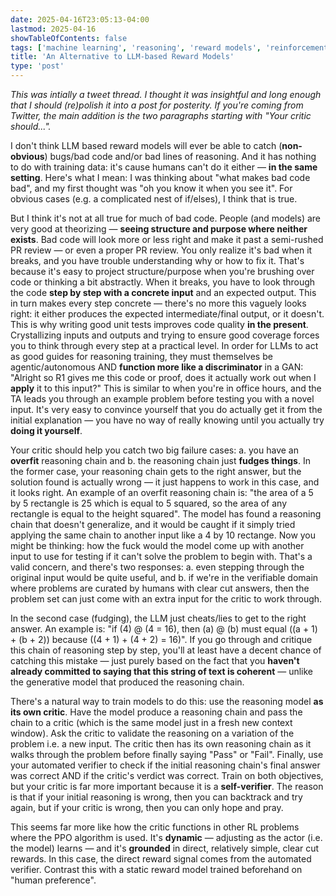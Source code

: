 ```yaml
---
date: 2025-04-16T23:05:13-04:00
lastmod: 2025-04-16
showTableOfContents: false
tags: ['machine learning', 'reasoning', 'reward models', 'reinforcement learning', 'verifiers', 'actor-critic']
title: 'An Alternative to LLM-based Reward Models'
type: 'post'
---
```


_This was intially a tweet thread. I thought it was insightful and long enough that I should (re)polish it into a post for posterity. If you're coming from Twitter, the main addition is the two paragraphs starting with "Your critic should..."._

I don't think LLM based reward models will ever be able to catch (**non-obvious**) bugs/bad code and/or bad lines of reasoning. And it has nothing to do with training data: it's cause humans can't do it either — **in the same setting**. Here's what I mean: I was thinking about "what makes bad code bad", and my first thought was "oh you know it when you see it". For obvious cases (e.g. a complicated nest of if/elses), I think that is true.

But I think it's not at all true for much of bad code. People (and models) are very good at theorizing — **seeing structure and purpose where neither exists**. Bad code will look more or less right and make it past a semi-rushed PR review — or even a proper PR review. You only realize it's bad when it breaks, and you have trouble understanding why or how to fix it. That's because it's easy to project structure/purpose when you're brushing over code or thinking a bit abstractly. When it breaks, you have to look through the code **step by step with a concrete input** and an expected output. This in turn makes every step concrete — there's no more this vaguely looks right: it either produces the expected intermediate/final output, or it doesn't. This is why writing good unit tests improves code quality **in the present**. Crystallizing inputs and outputs and trying to ensure good coverage forces you to think through every step at a practical level. In order for LLMs to act as good guides for reasoning training, they must themselves be agentic/autonomous AND **function more like a discriminator** in a GAN: "Alright so R1 gives me this code or proof, does it actually work out when I **apply** it to this input?" This is similar to when you're in office hours, and the TA leads you through an example problem before testing you with a novel input. It's very easy to convince yourself that you do actually get it from the initial explanation — you have no way of really knowing until you actually try **doing it yourself**.

Your critic should help you catch two big failure cases: a. you have an **overfit** reasoning chain and b. the reasoning chain just **fudges things**. In the former case, your reasoning chain gets to the right answer, but the solution found is actually wrong — it just happens to work in this case, and it looks right. An example of an overfit reasoning chain is: "the area of a 5 by 5 rectangle is 25 which is equal to 5 squared, so the area of any rectangle is equal to the height squared". The model has found a reasoning chain that doesn't generalize, and it would be caught if it simply tried applying the same chain to another input like a 4 by 10 rectange. Now you might be thinking: how the fuck would the model come up with another input to use for testing if it can't solve the problem to begin with. That's a valid concern, and there's two responses: a. even stepping through the original input would be quite useful, and b. if we're in the verifiable domain where problems are curated by humans with clear cut answers, then the problem set can just come with an extra input for the critic to work through.

In the second case (fudging), the LLM just cheats/lies to get to the right answer. An example is: "if \(4\) @ \(4 = 16\), then \(a\) @ \(b\) must equal \((a + 1) + (b + 2)\) because \((4 + 1) + (4 + 2) = 16\)". If you go through and critique this chain of reasoning step by step, you'll at least have a decent chance of catching this mistake — just purely based on the fact that you **haven't already committed to saying that this string of text is coherent** — unlike the generative model that produced the reasoning chain.

There's a natural way to train models to do this: use the reasoning model **as its own critic**. Have the model produce a reasoning chain and pass the chain to a critic (which is the same model just in a fresh new context window). Ask the critic to validate the reasoning on a variation of the problem i.e. a new input. The critic then has its own reasoning chain as it walks through the problem before finally saying "Pass" or "Fail". Finally, use your automated verifier to check if the initial reasoning chain's final answer was correct AND if the critic's verdict was correct. Train on both objectives, but your critic is far more important because it is a **self-verifier**. The reason is that if your initial reasoning is wrong, then you can backtrack and try again, but if your critic is wrong, then you can only hope and pray.

This seems far more like how the critic functions in other RL problems where the PPO algorithm is used. It's **dynamic** — adjusting as the actor (i.e. the model) learns — and it's **grounded** in direct, relatively simple, clear cut rewards. In this case, the direct reward signal comes from the automated verifier. Contrast this with a static reward model trained beforehand on "human preference".
